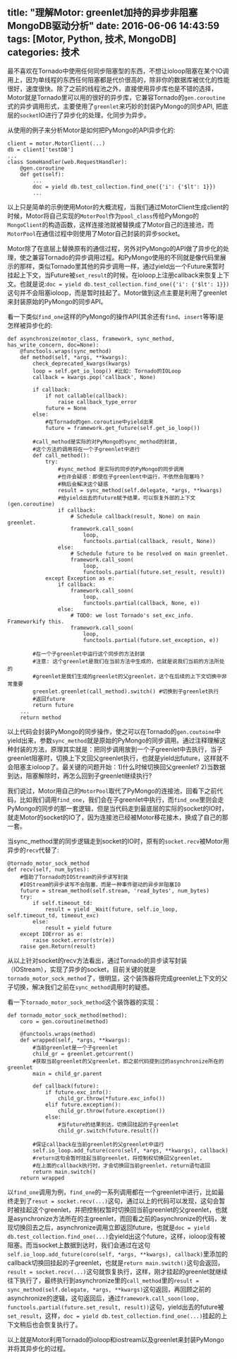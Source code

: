 title: "理解Motor: greenlet加持的异步非阻塞MongoDB驱动分析"
date: 2016-06-06 14:43:59
tags: [Motor, Python, 技术, MongoDB]
categories: 技术
---
最不喜欢在Tornado中使用任何同步阻塞型的东西，不想让ioloop阻塞在某个IO调用上，因为单线程的东西任何阻塞都是代价很高的，除非你的数据库被优化的性能很好，速度很快。除了之前的线程池之外，直接使用异步库也是不错的选择，Motor就是Tornado里可以用的很好的异步库，它兼容Tornado的`gen.coroutine`式的异步调用形式，主要使用了`greenlet`来巧妙的封装PyMongo的同步API, 把底层的`socket`IO进行了异步化的处理，化同步为异步。

从使用的例子来分析Motor是如何把PyMongo的API异步化的:

    client = motor.MotorClient(...)
    db = client['testDB']
    ...
    class SomeHandler(web.RequestHandler):
        @gen.coroutine
        def get(self):
            ...
            doc = yield db.test_collection.find_one({'i': {'$lt': 1}})
            ...

以上只是简单的示例使用Motor的大概流程，当我们通过MotorClient生成client的时候，Motor将自己实现的`MotorPool`作为`pool_class`传给PyMongo的`MongoClient`的构造函数，这样连接池就被替换成了Motor自己的连接池，而`MotorPool`在通信过程中则使用了Motor自己封装的异步socket。

Motor除了在底层上替换原有的通信过程，另外对PyMongo的API做了异步化的处理，使之兼容Tornado的异步调用过程。和PyMongo使用的不同就是像代码里展示的那样，类似Tornado里其他的异步调用一样，通过yield出一个Future来暂时挂起上下文，当Future被`set_result`的时候，在ioloop上注册callback来恢复上下文。也就是说:`doc = yield db.test_collection.find_one({'i': {'$lt': 1}})`这句并不会阻塞ioloop，而是暂时挂起了。Motor做到这点主要是利用了greenlet来封装原始的PyMongo的同步API。

看一下类似`find_one`这样的PyMongo的操作API(其余还有`find`、`insert`等等)是怎样被异步化的:

    def asynchronize(motor_class, framework, sync_method, has_write_concern, doc=None):
        @functools.wraps(sync_method)
        def method(self, *args, **kwargs):
            check_deprecated_kwargs(kwargs)
            loop = self.get_io_loop() #比如: Tornado的IOLoop
            callback = kwargs.pop('callback', None)

            if callback:
                if not callable(callback):
                    raise callback_type_error
                future = None
            else:
                #在Tornado的gen.coroutine中yield出来
                future = framework.get_future(self.get_io_loop())

            #call_method是实际的对PyMongo的sync_method的封装,
            #这个方法的调用将在一个子greenlet中进行
            def call_method():
                try:
                    #sync_method 是实际的同步的PyMongo的同步调用
                    #也许会疑惑：即使在子greenlent中运行，不依然会阻塞吗？
                    #稍后会解决这个疑惑
                    result = sync_method(self.delegate, *args, **kwargs)
                    #给yield出去的future赋予结果，可以恢复外部的上下文(gen.coroutine)
                    if callback:
                        # Schedule callback(result, None) on main greenlet.
                        framework.call_soon(
                            loop,
                            functools.partial(callback, result, None))
                    else:
                        # Schedule future to be resolved on main greenlet.
                        framework.call_soon(
                            loop,
                            functools.partial(future.set_result, result))
                except Exception as e:
                    if callback:
                        framework.call_soon(
                            loop,
                            functools.partial(callback, None, e))
                    else:
                        # TODO: we lost Tornado's set_exc_info. Frameworkify this.
                        framework.call_soon(
                            loop,
                            functools.partial(future.set_exception, e))

            #在一个子greenlet中运行这个同步的方法封装
            #注意: 这个greenlet是我们在当前方法中生成的，也就是说我们当前的方法所处的
            #greenlet是我们生成的greenlet的父greenlet，这个在后续的上下文切换中非常重要
            greenlet.greenlet(call_method).switch() #切换到子greenlet执行
            #返回future
            return future
        ...
        return method

以上代码会封装PyMongo的同步操作，使之可以在Tornado的`gen.coutoine`中yield出来，参数`sync_method`就是原始的PyMongo的同步调用。通过注释理解这种封装的方法，原理其实就是：把同步调用放到一个子greenlet中去执行，当子greenlet阻塞时，切换上下文回父greenlet执行，也就是yield出future，这样就不会阻塞主ioloop了。最关键的问题开始：1)什么时候切换回父greenlet? 2)当数据到达，阻塞解除时，再怎么回到子greenlet继续执行?

我们说过，Motor用自己的`MotorPool`取代了PyMongo的连接池，回看下之前代码，比如我们调用`find_one`，我们会在子greenlet中执行，而`find_one`里则会走PyMongo的同步的那一套逻辑，但是当代码走到最底层的实际的socket的IO时，就走Motor的socket的IO了，因为连接池已经被Motor移花接木，换成了自己的那一套。

当sync_method里的同步逻辑走到socket的IO时，原有的`socket.recv`被Motor用异步的`recv`代替了:

    @tornado_motor_sock_method
    def recv(self, num_bytes):
        #借助了Tornado的IOStream的异步读写封装
        #IOStream的异步读写不会阻塞，而是一种事件驱动的异步非阻塞IO
        future = stream_method(self.stream, 'read_bytes', num_bytes)
        try:
            if self.timeout_td:
                result = yield _Wait(future, self.io_loop, self.timeout_td, timeout_exc)
            else:
                result = yield future
        except IOError as e:
            raise socket.error(str(e))
        raise gen.Return(result)

从以上针对socket的recv方法看出，通过Tornado的异步读写封装（IOStream），实现了异步的socket，目前关键的就是`tornado_motor_sock_method`了，很明显，这个装饰器将完成greenlet上下文的父子切换，解决我们之前在`sync_method`调用时的疑惑。

看一下`tornado_motor_sock_method`这个装饰器的实现：

    def tornado_motor_sock_method(method):
        coro = gen.coroutine(method)

        @functools.wraps(method)
        def wrapped(self, *args, **kwargs):
            #当前greenlet是一个子greenlet
            child_gr = greenlet.getcurrent()
            #获取当前greenlet的父greenlet，即之前代码提到过的asynchronize所在的greenlet
            main = child_gr.parent

            def callback(future):
                if future.exc_info():
                    child_gr.throw(*future.exc_info())
                elif future.exception():
                    child_gr.throw(future.exception())
                else:
                    #当future的结果到达，切换回挂起的子greenlet
                    child_gr.switch(future.result())

            #保证callback在当前greenlet的父greenlet中运行
            self.io_loop.add_future(coro(self, *args, **kwargs), callback)
            #return这句会暂时挂起当前greenlet，将控制权切换回父greenlet，
            #在上面的callback执行时，才会切换回当前greenlet，return语句返回
            return main.switch()
        return wrapped

以`find_one`调用为例，`find_one`的一系列调用都在一个greenlet中进行，比如最终走到了`resut = socket.recv(...)`这句，通过以上的代码可以发现，这句会暂时被挂起这个greenlet，并把控制权暂时切换回当前greenlet的父greenlet，也就是asynchronize方法所在的主greenlet，而回看之前的asynchronize的代码，发现切换回去之后，asynchronize调用立即返回future，也就是`doc = yield db.test_collection.find_one(...)`会yield出这个future，这样，ioloop没有被阻塞。而当socket上数据到达时，我们会通过在这句`self.io_loop.add_future(coro(self, *args, **kwargs), callback)`里添加的callback切换回挂起的子greenlet，也就是`return main.switch()`这句会返回，`result = socket.recv(...)`这句就恢复执行，这样，刚才挂起的greenlet就继续往下执行了，最终执行到asynchronize里的`call_method`里的`result = sync_method(self.delegate, *args, **kwargs)`这句返回，再回顾之前的asynchronize的逻辑，这句返回后，通过`framework.call_soon(loop, functools.partial(future.set_result, result))`这句，yield出去的future被`set_result`，这样，`doc = yield db.test_collection.find_one(...)`挂起的上下文稍后也会恢复执行了。

以上就是Motor利用Tornado的ioloop和iostream以及greenlet来封装PyMongo并将其异步化的过程。
